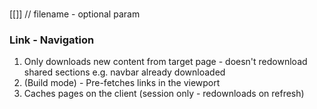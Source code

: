 #

[[]] // filename - optional param

### Link - Navigation

1. Only downloads new content from target page - doesn't redownload shared sections e.g. navbar already downloaded
2. (Build mode) - Pre-fetches links in the viewport
3. Caches pages on the client (session only - redownloads on refresh)
